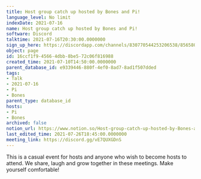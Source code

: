 ```yaml
---
title: Host group catch up hosted by Bones and Pi!
language_level: No limit
indexDate: 2021-07-16
name: Host group catch up hosted by Bones and Pi!
software: Discord
talktime: 2021-07-16T20:30:00.0000000
sign_up_here: https://discordapp.com/channels/830770544253206538/856580095464046620/863309109738078228
object: page
id: 16ccf1f9-4566-4dbb-8be5-72c06f816988
created_time: 2021-07-10T14:50:00.0000000
parent_database_id: e9339446-880f-4ef0-8ad7-8ad1f507dded
tags:
- Talk
- 2021-07-16
- Pi
- Bones
parent_type: database_id
hosts:
- Pi
- Bones
archived: false
notion_url: https://www.notion.so/Host-group-catch-up-hosted-by-Bones-and-Pi-16ccf1f945664dbb8be572c06f816988
last_edited_time: 2021-07-26T18:45:00.0000000
meeting_link: https://discord.gg/vE7QUXGDnS
---
```


This is a casual event for hosts and anyone who wish to become hosts to attend.  We share, laugh and grow together in these meetings.  Make yourself comfortable!






